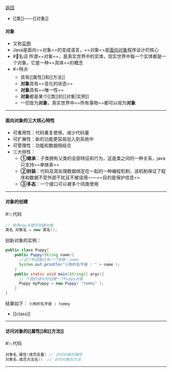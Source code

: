 [返回](面向对象编程.md)


- [[类]]——[[对象]] 
#### 对象
- 又称[实例](对象.md)
- Java是面向==对象==的变成语言，==对象==是[面向对象](对象.md)程序设计的核心
- #📗名词 所谓==对象==，是真实世界中的实体，现实世界中每一个实体都是一个对象，它是一种==具体==的概念 
- #⭐️特点 
	- 具有[[属性]]和[[方法]] 
	- **对象**具有==变化的状态==
	- **对象**具有==唯一性==
	- **对象**都是某个[[类]]的[[对象|实例]] 
	- 一切皆为**对象**，真实世界中==所有事物==都可以视为**对象** 
---
#### 面向对象的三大核心特性
- 可重用性：代码重复使用，减少代码量
- 可扩展性：新的功能更容易加入到系统中
- 可管理性：功能和数据相结合
- 三大特性：
	- **①继承**：子类拥有父类的全部特征和行为，这是类之间的一种关系，java只支持==单继承==
	- **②封装**：代码及其处理数据绑定在一起的一种编程机制，该机制保证了程序和数据不受外部干扰且不被误用——==目的是保护信息==
	- **③多态**：一个接口可以被多个同类使用
---
#### 对象的创建 
#📉代码 
```java
// 使用new关键字创建对象
类名 对象名 = new 类名();
```

创新对象的实例：
```java
public class Puppy{
	public Puppy(String name){
      //这个构造器仅有一个参数：name
      System.out.println("小狗的名字是 : " + name ); 
	}
	public static void main(String[] args){
      // 下面的语句将创建一个Puppy对象
      Puppy myPuppy = new Puppy( "tommy" );
	}
}
```
结果如下：
`小狗的名字是 : tommy`
- [[class]] 
---
#### 访问对象的[[属性]]和[[方法]] 
#📉代码 
```java
对象名.属性(成员变量) // 访问对象的属性
对象名.成员方法名()  // 访问对象的方法 
```
---